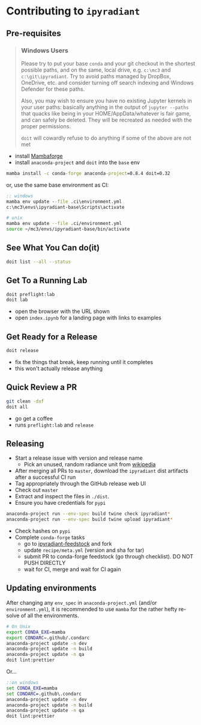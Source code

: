 # Contributing to `ipyradiant`

## Pre-requisites

> ### Windows Users
>
> Please try to put your base `conda` and your git checkout in the shortest possible
> paths, and on the same, local drive, e.g. `c:\mc3` and `c:\git\ipyradiant`. Try to
> avoid paths managed by DropBox, OneDrive, etc. and consider turning off search
> indexing and Windows Defender for these paths.
>
> Also, you may wish to ensure you have no existing Jupyter kernels in your user paths:
> basically anything in the output of `jupyter --paths` that quacks like being in your
> HOME/AppData/whatever is fair game, and can safely be deleted. They will be recreated
> as needed with the proper permissions.
>
> `doit` will cowardly refuse to do anything if some of the above are not met

- install [Mambaforge](https://github.com/conda-forge/miniforge/releases)
- install `anaconda-project` and `doit` into the `base` env

```bat
mamba install -c conda-forge anaconda-project=0.8.4 doit=0.32
```

or, use the same base environment as CI:

```bat
:: windows
mamba env update --file .ci\environment.yml
c:\mc3\envs\ipyradiant-base\Scripts\activate
```

```bash
# unix
mamba env update --file .ci/environment.yml
source ~/mc3/envs/ipyradiant-base/bin/activate
```

## See What You Can do(it)

```bash
doit list --all --status
```

## Get To a Running Lab

```bash
doit preflight:lab
doit lab
```

- open the browser with the URL shown
- open `index.ipynb` for a landing page with links to examples

## Get Ready for a Release

```bash
doit release
```

- fix the things that break, keep running until it completes
- this won't actually release anything

## Quick Review a PR

```bash
git clean -dxf
doit all
```

- go get a coffee
- runs `preflight:lab` and `release`

## Releasing

- Start a release issue with version and release name
  - Pick an unused, random radiance unit from [wikipedia][radiance-si-units]
- After merging all PRs to `master`, download the `ipyradiant` dist artifacts after a
  successful CI run
- Tag appropriately through the GitHub release web UI
- Check out `master`
- Extract and inspect the files in `./dist`.
- Ensure you have credentials for `pypi`

```bash
anaconda-project run --env-spec build twine check ipyradiant*
anaconda-project run --env-spec build twine upload ipyradiant*
```

- Check hashes on `pypi`
- Complete `conda-forge` tasks
  - go to [ipyradiant-feedstock](https://github.com/conda-forge/ipyradiant-feedstock)
    and fork
  - update `recipe/meta.yml` (version and sha for tar)
  - submit PR to conda-forge feedstock (go through checklist). DO NOT PUSH DIRECTLY
  - wait for CI, merge and wait for CI again

[radiance-si-units]: https://en.wikipedia.org/wiki/Radiance#SI_radiometry_units

## Updating environments

After changing any `env_spec` in `anaconda-project.yml` (and/or `environment.yml`), it
is recommended to use `mamba` for the rather hefty re-solve of all the environments.

```bash
# On Unix
export CONDA_EXE=mamba
export CONDARC=.github/.condarc
anaconda-project update -n dev
anaconda-project update -n build
anaconda-project update -n qa
doit lint:prettier
```

Or...

```bat
::on windows
set CONDA_EXE=mamba
set CONDARC=.github\.condarc
anaconda-project update -n dev
anaconda-project update -n build
anaconda-project update -n qa
doit lint:prettier
```
